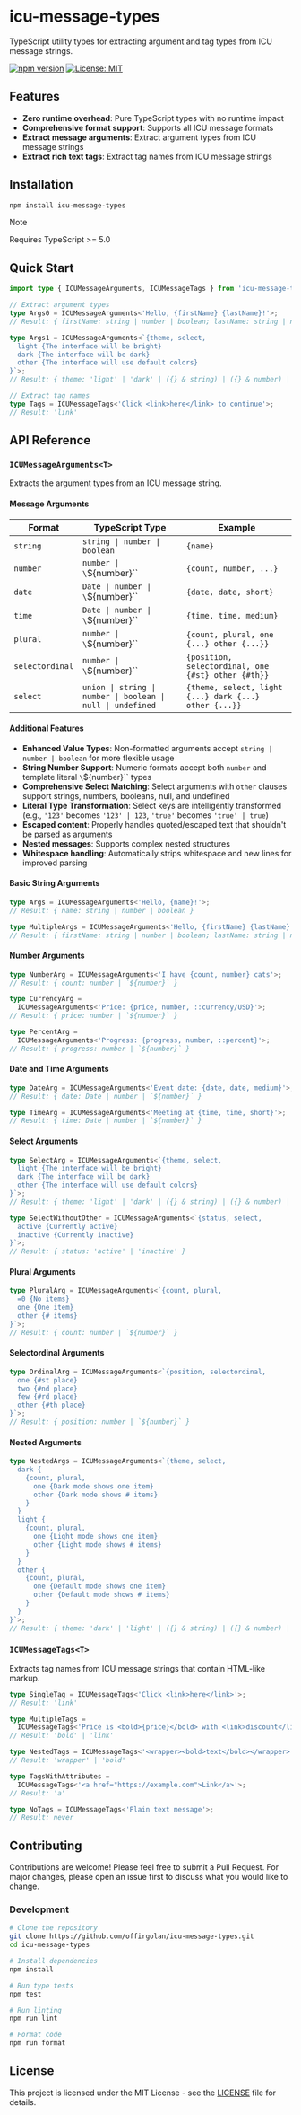 # icu-message-types

TypeScript utility types for extracting argument and tag types from ICU message strings.

[![npm version](https://badge.fury.io/js/icu-message-types.svg)](https://badge.fury.io/js/icu-message-types)
[![License: MIT](https://img.shields.io/badge/License-MIT-yellow.svg)](https://opensource.org/licenses/MIT)

## Features

- **Zero runtime overhead**: Pure TypeScript types with no runtime impact
- **Comprehensive format support**: Supports all ICU message formats
- **Extract message arguments**: Extract argument types from ICU message strings
- **Extract rich text tags**: Extract tag names from ICU message strings

## Installation

```bash
npm install icu-message-types
```

> [!NOTE]
> Requires TypeScript >= 5.0

## Quick Start

```typescript
import type { ICUMessageArguments, ICUMessageTags } from 'icu-message-types';

// Extract argument types
type Args0 = ICUMessageArguments<'Hello, {firstName} {lastName}!'>;
// Result: { firstName: string | number | boolean; lastName: string | number | boolean }

type Args1 = ICUMessageArguments<`{theme, select,
  light {The interface will be bright}
  dark {The interface will be dark}
  other {The interface will use default colors}
}`>;
// Result: { theme: 'light' | 'dark' | ({} & string) | ({} & number) | boolean | undefined | null }

// Extract tag names
type Tags = ICUMessageTags<'Click <link>here</link> to continue'>;
// Result: 'link'
```

## API Reference

### `ICUMessageArguments<T>`

Extracts the argument types from an ICU message string.

#### Message Arguments

| Format          | TypeScript Type                                             | Example                                               |
| --------------- | ----------------------------------------------------------- | ----------------------------------------------------- |
| `string`        | `string \| number \| boolean`                               | `{name}`                                              |
| `number`        | `number \| \`${number}\``                                   | `{count, number, ...}`                                |
| `date`          | `Date \| number \| \`${number}\``                           | `{date, date, short}`                                 |
| `time`          | `Date \| number \| \`${number}\``                           | `{time, time, medium}`                                |
| `plural`        | `number \| \`${number}\``                                   | `{count, plural, one {...} other {...}}`              |
| `selectordinal` | `number \| \`${number}\``                                   | `{position, selectordinal, one {#st} other {#th}}`    |
| `select`        | `union \| string \| number \| boolean \| null \| undefined` | `{theme, select, light {...} dark {...} other {...}}` |

#### Additional Features

- **Enhanced Value Types**: Non-formatted arguments accept `string | number | boolean` for more flexible usage
- **String Number Support**: Numeric formats accept both `number` and template literal `\`${number}\`` types
- **Comprehensive Select Matching**: Select arguments with `other` clauses support strings, numbers, booleans, null, and undefined
- **Literal Type Transformation**: Select keys are intelligently transformed (e.g., `'123'` becomes `'123' | 123`, `'true'` becomes `'true' | true`)
- **Escaped content**: Properly handles quoted/escaped text that shouldn't be parsed as arguments
- **Nested messages**: Supports complex nested structures
- **Whitespace handling**: Automatically strips whitespace and new lines for improved parsing

#### Basic String Arguments

```typescript
type Args = ICUMessageArguments<'Hello, {name}!'>;
// Result: { name: string | number | boolean }

type MultipleArgs = ICUMessageArguments<'Hello, {firstName} {lastName}!'>;
// Result: { firstName: string | number | boolean; lastName: string | number | boolean }
```

#### Number Arguments

```typescript
type NumberArg = ICUMessageArguments<'I have {count, number} cats'>;
// Result: { count: number | `${number}` }

type CurrencyArg =
  ICUMessageArguments<'Price: {price, number, ::currency/USD}'>;
// Result: { price: number | `${number}` }

type PercentArg =
  ICUMessageArguments<'Progress: {progress, number, ::percent}'>;
// Result: { progress: number | `${number}` }
```

#### Date and Time Arguments

```typescript
type DateArg = ICUMessageArguments<'Event date: {date, date, medium}'>;
// Result: { date: Date | number | `${number}` }

type TimeArg = ICUMessageArguments<'Meeting at {time, time, short}'>;
// Result: { time: Date | number | `${number}` }
```

#### Select Arguments

```typescript
type SelectArg = ICUMessageArguments<`{theme, select,
  light {The interface will be bright}
  dark {The interface will be dark}
  other {The interface will use default colors}
}`>;
// Result: { theme: 'light' | 'dark' | ({} & string) | ({} & number) | boolean | undefined | null }

type SelectWithoutOther = ICUMessageArguments<`{status, select,
  active {Currently active}
  inactive {Currently inactive}
}`>;
// Result: { status: 'active' | 'inactive' }
```

#### Plural Arguments

```typescript
type PluralArg = ICUMessageArguments<`{count, plural,
  =0 {No items}
  one {One item}
  other {# items}
}`>;
// Result: { count: number | `${number}` }
```

#### Selectordinal Arguments

```typescript
type OrdinalArg = ICUMessageArguments<`{position, selectordinal,
  one {#st place}
  two {#nd place}
  few {#rd place}
  other {#th place}
}`>;
// Result: { position: number | `${number}` }
```

#### Nested Arguments

```typescript
type NestedArgs = ICUMessageArguments<`{theme, select,
  dark {
    {count, plural,
      one {Dark mode shows one item}
      other {Dark mode shows # items}
    }
  }
  light {
    {count, plural,
      one {Light mode shows one item}
      other {Light mode shows # items}
    }
  }
  other {
    {count, plural,
      one {Default mode shows one item}
      other {Default mode shows # items}
    }
  }
}`>;
// Result: { theme: 'dark' | 'light' | ({} & string) | ({} & number) | boolean | undefined | null; count: number | `${number}` }
```

### `ICUMessageTags<T>`

Extracts tag names from ICU message strings that contain HTML-like markup.

```typescript
type SingleTag = ICUMessageTags<'Click <link>here</link>'>;
// Result: 'link'

type MultipleTags =
  ICUMessageTags<'Price is <bold>{price}</bold> with <link>discount</link>'>;
// Result: 'bold' | 'link'

type NestedTags = ICUMessageTags<'<wrapper><bold>text</bold></wrapper>'>;
// Result: 'wrapper' | 'bold'

type TagsWithAttributes =
  ICUMessageTags<'<a href="https://example.com">Link</a>'>;
// Result: 'a'

type NoTags = ICUMessageTags<'Plain text message'>;
// Result: never
```

## Contributing

Contributions are welcome! Please feel free to submit a Pull Request. For major changes, please open an issue first to discuss what you would like to change.

### Development

```bash
# Clone the repository
git clone https://github.com/offirgolan/icu-message-types.git
cd icu-message-types

# Install dependencies
npm install

# Run type tests
npm test

# Run linting
npm run lint

# Format code
npm run format
```

## License

This project is licensed under the MIT License - see the [LICENSE](LICENSE) file for details.
